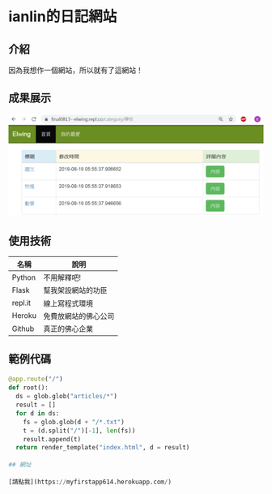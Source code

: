 # ianlin的日記網站

## 介紹

因為我想作一個網站，所以就有了這網站！

## 成果展示

![](https://github.com/grand-coder/elwingdiary/raw/master/demo.png)

## 使用技術

名稱    |    說明
-------|-----------
Python | 不用解釋吧!
Flask  | 幫我架設網站的功臣
repl.it | 線上寫程式環境
Heroku | 免費放網站的佛心公司
Github | 真正的佛心企業

## 範例代碼

```python
@app.route("/")
def root():
  ds = glob.glob("articles/*")
  result = []
  for d in ds:
    fs = glob.glob(d + "/*.txt")
    t = (d.split("/")[-1], len(fs))
    result.append(t)
  return render_template("index.html", d = result)
  
## 網址

[請點我](https://myfirstapp614.herokuapp.com/)
